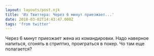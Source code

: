 ```yaml
---
layout: layouts/post.njk
title: 'Из Твиттера: Через 6 минут приезжает...'
date: 2018-03-02T14:43:47.000Z
tags: 'from twitter'
---
```



Через 6 минут приезжает жена из командировки. Надо наверное напиться, сгонять в стриптиз, проиграться в покер. Чо там еще полагается?
